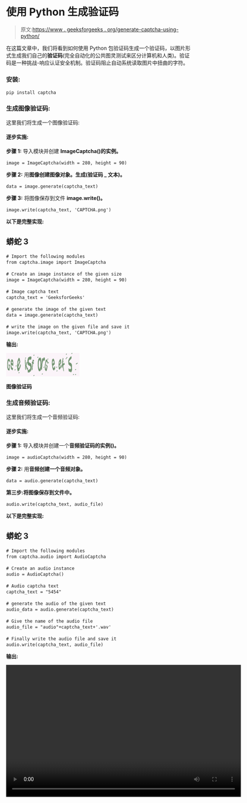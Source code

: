 # 使用 Python 生成验证码

> 原文:[https://www . geeksforgeeks . org/generate-captcha-using-python/](https://www.geeksforgeeks.org/generate-captcha-using-python/)

在这篇文章中，我们将看到如何使用 Python 包验证码生成一个验证码，以图片形式生成我们自己的**验证码**(完全自动化的公共图灵测试来区分计算机和人类)。验证码是一种挑战-响应认证安全机制。验证码阻止自动系统读取图片中扭曲的字符。

### 安装:

```
pip install captcha
```

### **生成图像验证码:**

这里我们将生成一个图像验证码:

#### 逐步实施:

**步骤 1:** 导入模块并创建 **ImageCaptcha()的实例。**

```
image = ImageCaptcha(width = 280, height = 90)
```

**步骤 2:** 用**图像创建图像对象。生成(验证码 _ 文本)。**

```
data = image.generate(captcha_text)  
```

**步骤 3:** 将图像保存到文件 **image.write()。**

```
image.write(captcha_text, 'CAPTCHA.png')
```

**以下是完整实现:**

## 蟒蛇 3

```
# Import the following modules
from captcha.image import ImageCaptcha

# Create an image instance of the given size
image = ImageCaptcha(width = 280, height = 90)

# Image captcha text
captcha_text = 'GeeksforGeeks' 

# generate the image of the given text
data = image.generate(captcha_text) 

# write the image on the given file and save it
image.write(captcha_text, 'CAPTCHA.png')
```

**输出:**

![](img/465e5d710bb8f11a5bbfadad01be0751.png)

**图像验证码**

### 生成音频验证码:

这里我们将生成一个音频验证码:

#### 逐步实施:

**步骤 1:** 导入模块并创建一个**音频验证码的实例()。**

```
image = audioCaptcha(width = 280, height = 90)
```

**步骤 2:** 用**音频创建一个音频对象。**

```
data = audio.generate(captcha_text)  
```

**第三步:**将图像保存到文件**中。**

```
audio.write(captcha_text, audio_file)
```

**以下是完整实现:**

## 蟒蛇 3

```
# Import the following modules
from captcha.audio import AudioCaptcha

# Create an audio instance
audio = AudioCaptcha() 

# Audio captcha text
captcha_text = "5454"

# generate the audio of the given text
audio_data = audio.generate(captcha_text)

# Give the name of the audio file
audio_file = "audio"+captcha_text+'.wav'

# Finally write the audio file and save it
audio.write(captcha_text, audio_file)
```

**输出:**

<video class="wp-video-shortcode" id="video-629767-1" width="640" height="360" preload="metadata" controls=""><source type="video/mp4" src="https://media.geeksforgeeks.org/wp-content/uploads/20210625225334/Audio.mp4?_=1">[https://media.geeksforgeeks.org/wp-content/uploads/20210625225334/Audio.mp4](https://media.geeksforgeeks.org/wp-content/uploads/20210625225334/Audio.mp4)</video>